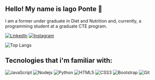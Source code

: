 ## Hello! My name is Iago Ponte 👋
I am a former under graduate in Diet and Nutrition and, currently, a programming student at a graduate CTE program. 
<!-- Sou, atualmente, um estudante de Análise e Desenvolvimento de Sistemas, com formação prévia em nutrição. -->

[![LinkedIn](https://img.shields.io/badge/linkedin-%230077B5.svg?style=for-the-badge&logo=linkedin&logoColor=white)]([https://www.linkedin.com/in/iago-ponte/])
[![Instagram](https://img.shields.io/badge/Instagram-%23E4405F.svg?style=for-the-badge&logo=Instagram&logoColor=white)](https://www.instagram.com/nutriagoponte/?locale=en-us)



![Top Langs](https://github-readme-stats.vercel.app/api/top-langs/?username=iagoponte&layout=compact&&theme=dark)

## Tecnologies that i'm familiar with:
<!-- Tecnologias as quais estou familiarizado: -->

![JavaScript](https://img.shields.io/badge/-JavaScript-black?style=flat-square&logo=javascript)
![Nodejs](https://img.shields.io/badge/-Nodejs-black?style=flat-square&logo=Node.js)
![Python](https://img.shields.io/badge/-Python-black?style=flat-square&logo=Python)
![HTML5](https://img.shields.io/badge/-HTML5-E34F26?style=flat-square&logo=html5&logoColor=white)
![CSS3](https://img.shields.io/badge/-CSS3-1572B6?style=flat-square&logo=css3)
![Bootstrap](https://img.shields.io/badge/-Bootstrap-563D7C?style=flat-square&logo=bootstrap)
![Git](https://img.shields.io/badge/-Git-black?style=flat-square&logo=git)

<!--
**iagoponte/iagoponte** is a ✨ _special_ ✨ repository because its `README.md` (this file) appears on your GitHub profile.

Here are some ideas to get you started:

- 🔭 I’m currently working on ...
- 🌱 I’m currently learning ...
- 👯 I’m looking to collaborate on ...
- 🤔 I’m looking for help with ...
- 💬 Ask me about ...
- 📫 How to reach me: ...
- 😄 Pronouns: ...
- ⚡ Fun fact: ...
-->
